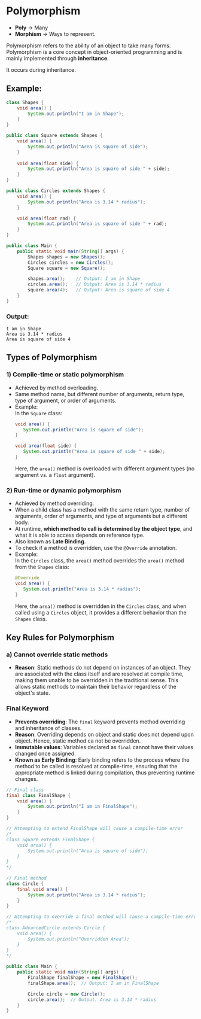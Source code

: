 # Polymorphism
- **Poly** -> Many
- **Morphism** -> Ways to represent.

Polymorphism refers to the ability of an object to take many forms. Polymorphism is a core concept in object-oriented programming and is mainly implemented through **inheritance**.

It occurs during inheritance.

## Example:

```java
class Shapes {
    void area() {
        System.out.println("I am in Shape");
    }
}

public class Square extends Shapes {
    void area() {
        System.out.println("Area is square of side");
    }
    
    void area(float side) {
        System.out.println("Area is square of side " + side);
    }
}

public class Circles extends Shapes {
    void area() {
        System.out.println("Area is 3.14 * radius");
    }

    void area(float rad) {
        System.out.println("Area is square of side " + rad);
    }
}

public class Main {
    public static void main(String[] args) {
        Shapes shapes = new Shapes();
        Circles circles = new Circles();
        Square square = new Square();

        shapes.area();    // Output: I am in Shape
        circles.area();   // Output: Area is 3.14 * radius
        square.area(4);   // Output: Area is square of side 4
    }
}
```

### Output:
```
I am in Shape  
Area is 3.14 * radius  
Area is square of side 4
```

## Types of Polymorphism

### 1) **Compile-time or static polymorphism**
- Achieved by method overloading.
- Same method name, but different number of arguments, return type, type of argument, or order of arguments.
- Example:  
  In the `Square` class:
  ```java
  void area() {
     System.out.println("Area is square of side");
  }

  void area(float side) {
     System.out.println("Area is square of side " + side);
  }
  ```
  Here, the `area()` method is overloaded with different argument types (no argument vs. a `float` argument).

### 2) **Run-time or dynamic polymorphism**
- Achieved by method overriding.
- When a child class has a method with the same return type, number of arguments, order of arguments, and type of arguments but a different body.
- At runtime, **which method to call is determined by the object type**, and what it is able to access depends on reference type.
- Also known as **Late Binding.**
- To check if a method is overridden, use the `@Override` annotation.
- Example:  
  In the `Circles` class, the `area()` method overrides the `area()` method from the `Shapes` class:
  ```java
  @Override
  void area() {
     System.out.println("Area is 3.14 * radius");
  }
  ```
  Here, the `area()` method is overridden in the `Circles` class, and when called using a `Circles` object, it provides a different behavior than the `Shapes` class.

## Key Rules for Polymorphism

### a) Cannot override static methods
- **Reason**: Static methods do not depend on instances of an object. They are associated with the class itself and are resolved at compile time, making them unable to be overridden in the traditional sense. This allows static methods to maintain their behavior regardless of the object's state.

### Final Keyword
- **Prevents overriding**: The `final` keyword prevents method overriding and inheritance of classes.
- **Reason**: Overriding depends on object and static does not depend upon object. Hence, static method ca not be overridden. 
- **Immutable values**: Variables declared as `final` cannot have their values changed once assigned.
- **Known as Early Binding**: Early binding refers to the process where the method to be called is resolved at compile-time, ensuring that the appropriate method is linked during compilation, thus preventing runtime changes.

```java
// Final class
final class FinalShape {
    void area() {
        System.out.println("I am in FinalShape");
    }
}

// Attempting to extend FinalShape will cause a compile-time error
/*
class Square extends FinalShape {
    void area() {
        System.out.println("Area is square of side");
    }
}
*/

// Final method
class Circle {
    final void area() {
        System.out.println("Area is 3.14 * radius");
    }
}

// Attempting to override a final method will cause a compile-time error
/*
class AdvancedCircle extends Circle {
    void area() {
        System.out.println("Overridden Area");
    }
}
*/

public class Main {
    public static void main(String[] args) {
        FinalShape finalShape = new FinalShape();
        finalShape.area();  // Output: I am in FinalShape

        Circle circle = new Circle();
        circle.area();  // Output: Area is 3.14 * radius
    }
}
